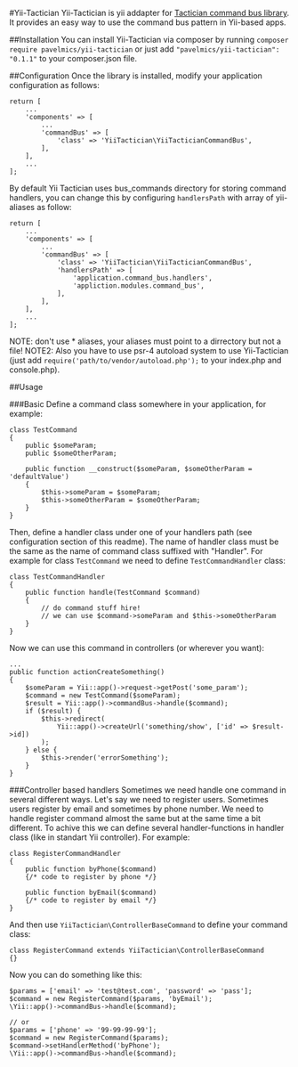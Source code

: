 
#Yii-Tactician
Yii-Tactician is yii addapter for [Tactician command bus library](https://tactician.thephpleague.com/). It provides an easy way to use the command bus pattern in Yii-based apps.

##Installation
You can install Yii-Tactician via composer by running
`composer require pavelmics/yii-tactician`
or just add 
`"pavelmics/yii-tactician": "0.1.1"`
to your composer.json file.

##Configuration
Once the library is installed, modify your application configuration as follows:
```
return [
	...
	'components' => [
    	...
		'commandBus' => [
    		'class' => 'YiiTactician\YiiTacticianCommandBus',
        ],
    ],
    ...
];
```
By default Yii Tactician uses bus_commands directory for storing command handlers, you can change this by configuring `handlersPath` with array of yii-aliases as follow:
```
return [
	...
	'components' => [
    	...
		'commandBus' => [
    		'class' => 'YiiTactician\YiiTacticianCommandBus',
            'handlersPath' => [
            	'application.command_bus.handlers',
                'appliction.modules.command_bus',
            ],
        ],
    ],
    ...
];
```
NOTE: don't use \* aliases, your aliases must point to a dirrectory but not a file!
NOTE2: Also you have to use psr-4 autoload system to use Yii-Tactician (just add `require('path/to/vendor/autoload.php');` to your index.php and console.php).


##Usage

###Basic
Define a command class somewhere in your application, for example:
```
class TestCommand 
{
	public $someParam;
    public $someOtherParam;
    
    public function __construct($someParam, $someOtherParam = 'defaultValue') 
    {
    	$this->someParam = $someParam;
        $this->someOtherParam = $someOtherParam;
    }
}
```
Then, define a handler class under one of your handlers path (see configuration section of this readme). The name of handler class must be the same as the name of command class suffixed with "Handler". For example for class `TestCommand` we need to define `TestCommandHandler` class:

```
class TestCommandHandler
{
	public function handle(TestCommand $command)
    {
    	// do command stuff hire!
        // we can use $command->someParam and $this->someOtherParam
    }
}
```
Now we can use this command in controllers (or wherever you want):
```
...
public function actionCreateSomething()
{
	$someParam = Yii::app()->request->getPost('some_param');
	$command = new TestCommand($someParam);
    $result = Yii::app()->commandBus->handle($command);
    if ($result) {
    	$this->redirect(
        	Yii::app()->createUrl('something/show', ['id' => $result->id])
        );
    } else {
    	$this->render('errorSomething');
    }
}
```

###Controller based handlers
Sometimes we need handle one command in several different ways. Let's say we need to register users. Sometimes users register by email and sometimes by phone number. We need to handle register command almost the same but at the same time a bit different.
To achive this we can define several handler-functions in handler class (like in standart Yii controller). For example:
```
class RegisterCommandHandler
{
	public function byPhone($command)
    {/* code to register by phone */}
    
    public function byEmail($command)
    {/* code to register by email */}
}
```
And then use `YiiTactician\ControllerBaseCommand` to define your command class:
```
class RegisterCommand extends YiiTactician\ControllerBaseCommand 
{}
```
Now you can do something like this:
```
$params = ['email' => 'test@test.com', 'password' => 'pass'];
$command = new RegisterCommand($params, 'byEmail');
\Yii::app()->commandBus->handle($command);

// or
$params = ['phone' => '99-99-99-99'];
$command = new RegisterCommand($params);
$command->setHandlerMethod('byPhone');
\Yii::app()->commandBus->handle($command);
```